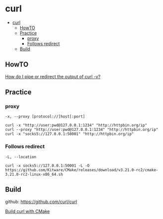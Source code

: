 # curl

- [curl](#curl)
  - [HowTO](#howto)
  - [Practice](#practice)
    - [proxy](#proxy)
    - [Follows redirect](#follows-redirect)
  - [Build](#build)

## HowTO

[How do I pipe or redirect the output of curl -v?](https://stackoverflow.com/questions/5427454/how-do-i-pipe-or-redirect-the-output-of-curl-v)

## Practice

### proxy

    -x, --proxy [protocol://]host[:port]

    curl -x "http://user:pwd@127.0.0.1:1234" "http://httpbin.org/ip"
    curl --proxy "http://user:pwd@127.0.0.1:1234" "http://httpbin.org/ip"
    curl -x "socks5://127.0.0.1:50001" "http://httpbin.org/ip"

### Follows redirect

    -L, --location

    curl -x socks5://127.0.0.1:50001 -L -O https://github.com/Kitware/CMake/releases/download/v3.21.0-rc2/cmake-3.21.0-rc2-linux-x86_64.sh

## Build

github: https://github.com/curl/curl

[Build curl with CMake](https://everything.curl.dev/build/cme)
